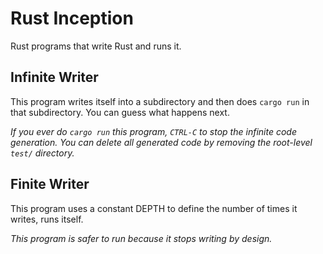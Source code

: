 # Rust Inception

Rust programs that write Rust and runs it.

## Infinite Writer

This program writes itself into a subdirectory and then does `cargo run` in that subdirectory. You can guess what happens next.

*If you ever do `cargo run` this program, `CTRL-C` to stop the infinite code generation. You can delete all generated code by removing the root-level `test/` directory.*

## Finite Writer

This program uses a constant DEPTH to define the number of times it writes, runs itself.

*This program is safer to run because it stops writing by design.*